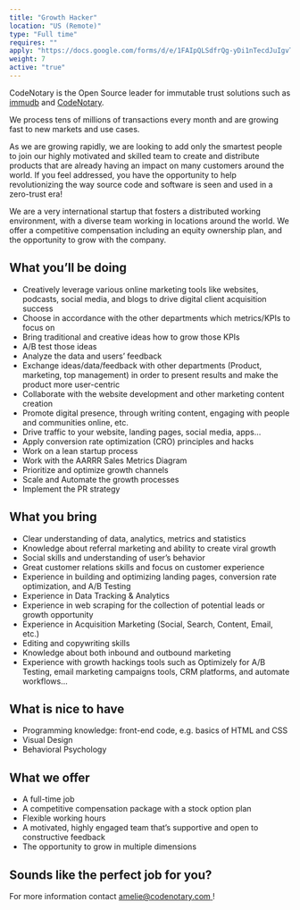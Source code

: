 ```yaml
---
title: "Growth Hacker"
location: "US (Remote)" 
type: "Full time" 
requires: ""
apply: "https://docs.google.com/forms/d/e/1FAIpQLSdfrQg-yDi1nTecdJuIgvTlCqiR-3v1rZnCBZrErx8mec5GKw/viewform"
weight: 7
active: "true"
---
```


CodeNotary is the Open Source leader for immutable trust solutions such as [immudb](http://www.immudb.io/) and [CodeNotary](http://www.codenotary.io/).

We process tens of millions of transactions every month and are growing fast to new markets and use cases.

As we are growing rapidly, we are looking to add only the smartest people to join our highly motivated and skilled team to create and distribute products that are already having an impact on many customers around the world. If you feel addressed, you have the opportunity to help revolutionizing the way source code and software is seen and used in a zero-trust era!

We are a very international startup that fosters a distributed working environment, with a diverse team working in locations around the world. We offer a competitive compensation including an equity ownership plan, and the opportunity to grow with the company.

## What you’ll be doing

- Creatively leverage various online marketing tools like websites, podcasts, social media, and blogs to drive digital client acquisition success
- Choose in accordance with the other departments which metrics/KPIs to focus on
- Bring traditional and creative ideas how to grow those KPIs
- A/B test those ideas
- Analyze the data and users’ feedback
- Exchange ideas/data/feedback with other departments (Product, marketing, top management) in order to present results and make the product more user-centric
- Collaborate with the website development and other marketing content creation
- Promote digital presence, through writing content, engaging with people and communities online, etc.
- Drive traffic to your website, landing pages, social media, apps…
- Apply conversion rate optimization (CRO) principles and hacks
- Work on a lean startup process
- Work with the AARRR Sales Metrics Diagram
- Prioritize and optimize growth channels
- Scale and Automate the growth processes
- Implement the PR strategy

## What you bring

- Clear understanding of data, analytics, metrics and statistics
- Knowledge about referral marketing and ability to create viral growth 
- Social skills and understanding of user’s behavior
- Great customer relations skills and focus on customer experience
- Experience in building and optimizing landing pages, conversion rate optimization, and A/B Testing
- Experience in Data Tracking & Analytics
- Experience in web scraping for the collection of potential leads or growth opportunity
- Experience in Acquisition Marketing (Social, Search, Content, Email, etc.)
- Editing and copywriting skills
- Knowledge about both inbound and outbound marketing
- Experience with growth hackings tools such as Optimizely for A/B Testing, email marketing campaigns tools, CRM platforms, and automate workflows…

## What is nice to have

- Programming knowledge: front-end code, e.g. basics of HTML and CSS
- Visual Design
- Behavioral Psychology

## What we offer

- A full-time job
- A competitive compensation package with a stock option plan
- Flexible working hours
- A motivated, highly engaged team that’s supportive and open to constructive feedback
- The opportunity to grow in multiple dimensions

## Sounds like the perfect job for you?

For more information contact [amelie@codenotary.com ](amelie@codenotary.com )!
